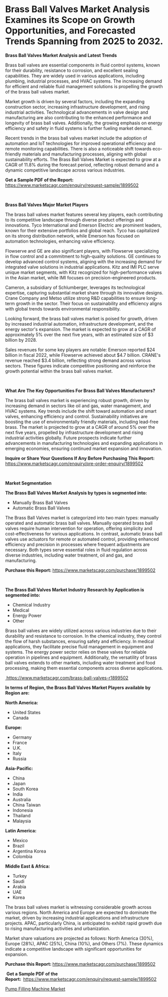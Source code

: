 <p><h1>Brass Ball Valves Market Analysis Examines its Scope on Growth Opportunities, and Forecasted Trends Spanning from 2025 to 2032.</h1></p><p><strong>Brass Ball Valves Market Analysis and Latest Trends</strong></p>
<p><p>Brass ball valves are essential components in fluid control systems, known for their durability, resistance to corrosion, and excellent sealing capabilities. They are widely used in various applications, including plumbing, industrial processes, and HVAC systems. The increasing demand for efficient and reliable fluid management solutions is propelling the growth of the brass ball valves market.</p><p>Market growth is driven by several factors, including the expanding construction sector, increasing infrastructure development, and rising industrial activities. Technological advancements in valve design and manufacturing are also contributing to the enhanced performance and longevity of brass ball valves. Additionally, the growing emphasis on energy efficiency and safety in fluid systems is further fueling market demand.</p><p>Recent trends in the brass ball valves market include the adoption of automation and IoT technologies for improved operational efficiency and remote monitoring capabilities. There is also a noticeable shift towards eco-friendly materials and manufacturing processes, aligning with global sustainability efforts. The Brass Ball Valves Market is expected to grow at a CAGR of 11.8% during the forecast period, reflecting robust demand and a dynamic competitive landscape across various industries.</p></p>
<p><strong>Get a Sample PDF of the Report:&nbsp;</strong> <a href="https://www.marketscagr.com/enquiry/request-sample/1899502?utm_campaign=3222&utm_medium=2&utm_source=Github&utm_content=ia&utm_term=11042025&utm_id=brass-ball-valves">https://www.marketscagr.com/enquiry/request-sample/1899502</a></p>
<p>&nbsp;</p>
<p><strong>Brass Ball Valves Major Market Players</strong></p>
<p><p>The brass ball valves market features several key players, each contributing to its competitive landscape through diverse product offerings and innovations. Tyco International and Emerson Electric are prominent leaders, known for their extensive portfolios and global reach. Tyco has capitalized on its strong distribution network, while Emerson has focused on automation technologies, enhancing valve efficiency.</p><p>Flowserve and GE are also significant players, with Flowserve specializing in flow control and a commitment to high-quality solutions. GE continues to develop advanced control systems, aligning with the increasing demand for integrated valve solutions in industrial applications. Kitz and IMI PLC serve unique market segments, with Kitz recognized for high-performance valves in the Asian market, while IMI focuses on precision-engineered products.</p><p>Cameron, a subsidiary of Schlumberger, leverages its technological expertise, capturing substantial market share through its innovative designs. Crane Company and Metso utilize strong R&D capabilities to ensure long-term growth in the sector. Their focus on sustainability and efficiency aligns with global trends towards environmental responsibility.</p><p>Looking forward, the brass ball valves market is poised for growth, driven by increased industrial automation, infrastructure development, and the energy sector's expansion. The market is expected to grow at a CAGR of approximately 5% over the next five years, with an estimated size of $3 billion by 2028.</p><p>Sales revenues for some key players are notable: Emerson reported $24 billion in fiscal 2022, while Flowserve achieved about $4.7 billion. CRANE's revenue reached $3.4 billion, reflecting strong demand across various sectors. These figures indicate competitive positioning and reinforce the growth potential within the brass ball valves market.</p></p>
<p>&nbsp;</p>
<p><strong>What Are The Key Opportunities For Brass Ball Valves Manufacturers?</strong></p>
<p><p>The brass ball valves market is experiencing robust growth, driven by increasing demand in sectors like oil and gas, water management, and HVAC systems. Key trends include the shift toward automation and smart valves, enhancing efficiency and control. Sustainability initiatives are boosting the use of environmentally friendly materials, including lead-free brass. The market is projected to grow at a CAGR of around 5% over the next five years, propelled by infrastructure development and rising industrial activities globally. Future prospects indicate further advancements in manufacturing technologies and expanding applications in emerging economies, ensuring continued market expansion and innovation.</p></p>
<p><strong>Inquire or Share Your Questions If Any Before Purchasing This Report:</strong> <a href="https://www.marketscagr.com/enquiry/pre-order-enquiry/1899502?utm_campaign=3222&utm_medium=2&utm_source=Github&utm_content=ia&utm_term=11042025&utm_id=brass-ball-valves">https://www.marketscagr.com/enquiry/pre-order-enquiry/1899502</a></p>
<p>&nbsp;</p>
<p><strong>Market Segmentation</strong></p>
<p><strong>The Brass Ball Valves Market Analysis by types is segmented into:</strong></p>
<p><ul><li>Manually Brass Ball Valves</li><li>Automatic Brass Ball Valves</li></ul></p>
<p><p>The Brass Ball Valves market is categorized into two main types: manually operated and automatic brass ball valves. Manually operated brass ball valves require human intervention for operation, offering simplicity and cost-effectiveness for various applications. In contrast, automatic brass ball valves use actuators for remote or automated control, providing enhanced efficiency and precision in processes where frequent adjustments are necessary. Both types serve essential roles in fluid regulation across diverse industries, including water treatment, oil and gas, and manufacturing.</p></p>
<p><strong>Purchase this Report:&nbsp;</strong><a href="https://www.marketscagr.com/purchase/1899502?utm_campaign=3222&utm_medium=2&utm_source=Github&utm_content=ia&utm_term=11042025&utm_id=brass-ball-valves">https://www.marketscagr.com/purchase/1899502</a></p>
<p>&nbsp;</p>
<p><strong>The Brass Ball Valves Market Industry Research by Application is segmented into:</strong></p>
<p><ul><li>Chemical Industry</li><li>Medical</li><li>Energy Power</li><li>Other</li></ul></p>
<p><p>Brass ball valves are widely utilized across various industries due to their durability and resistance to corrosion. In the chemical industry, they control the flow of harsh substances, ensuring safety and efficiency. In medical applications, they facilitate precise fluid management in equipment and systems. The energy power sector relies on these valves for reliable operation in pipelines and equipment. Additionally, the versatility of brass ball valves extends to other markets, including water treatment and food processing, making them essential components across diverse applications.</p></p>
<p><a href="https://www.marketscagr.com/brass-ball-valves-r1899502?utm_campaign=3222&utm_medium=2&utm_source=Github&utm_content=ia&utm_term=11042025&utm_id=brass-ball-valves">&nbsp;https://www.marketscagr.com/brass-ball-valves-r1899502</a></p>
<p><strong>In terms of Region, the Brass Ball Valves Market Players available by Region are:</strong></p>
<p>
    <p> <strong> North America: </strong>
        <ul>
            <li>United States</li>
            <li>Canada</li>
        </ul>
        </p> 
    <p> <strong> Europe: </strong>
        <ul>
            <li>Germany</li>
            <li>France</li>
            <li>U.K.</li>
            <li>Italy</li>
            <li>Russia</li>
        </ul>
        </p> 
    <p> <strong> Asia-Pacific: </strong>
        <ul>
            <li>China</li>
            <li>Japan</li>
            <li>South Korea</li>
            <li>India</li>
            <li>Australia</li>
            <li>China Taiwan</li>
            <li>Indonesia</li>
            <li>Thailand</li>
            <li>Malaysia</li>
        </ul>
        </p> 
    <p> <strong> Latin America: </strong>
        <ul>
            <li>Mexico</li>
            <li>Brazil</li>
            <li>Argentina Korea</li>
            <li>Colombia</li>
        </ul>
        </p> 
    <p> <strong> Middle East & Africa: </strong>
        <ul>
            <li>Turkey</li>
            <li>Saudi</li>
            <li>Arabia</li>
            <li>UAE</li>
            <li>Korea</li>
        </ul>
    </p>
    </p>
<p><p>The brass ball valves market is witnessing considerable growth across various regions. North America and Europe are expected to dominate the market, driven by increasing industrial applications and infrastructure projects. APAC, particularly China, is anticipated to exhibit rapid growth due to rising manufacturing activities and urbanization. </p><p>Market share valuations are projected as follows: North America (30%), Europe (28%), APAC (25%), China (10%), and Others (7%). These dynamics indicate a competitive landscape with significant opportunities for expansion.</p></p>
<p><strong>Purchase this Report: </strong><a href="https://www.marketscagr.com/purchase/1899502?utm_campaign=3222&utm_medium=2&utm_source=Github&utm_content=ia&utm_term=11042025&utm_id=brass-ball-valves">https://www.marketscagr.com/purchase/1899502</a></p>
<p>&nbsp;<strong>Get a Sample PDF of the Report:&nbsp;&nbsp;</strong><a href="https://www.marketscagr.com/enquiry/request-sample/1899502?utm_campaign=3222&utm_medium=2&utm_source=Github&utm_content=ia&utm_term=11042025&utm_id=brass-ball-valves">https://www.marketscagr.com/enquiry/request-sample/1899502</a></p>
<p><strong></strong></p>
<p><p><a href="https://github.com/aarajlyre/Market-Research-Report-List-1/blob/main/pump-filling-machine-market.md?utm_campaign=3222&utm_medium=2&utm_source=Github&utm_content=ia&utm_term=11042025&utm_id=brass-ball-valves">Pump Filling Machine Market</a></p></p>